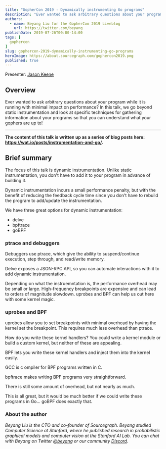 ```yaml
---
title: "GopherCon 2019 - Dynamically instrumenting Go programs"
description: "Ever wanted to ask arbitrary questions about your program while it is running with minimal impact on performance? In this talk, we go beyond static instrumentation and look at specific techniques for gathering information about your programs so that you can understand what your gophers are up to!"
authors:
  - name: Beyang Liu for the GopherCon 2019 Liveblog
    url: https://twitter.com/beyang
publishDate: 2019-07-26T00:00-14:00
tags: [
  gophercon
]
slug: gophercon-2019-dynamically-instrumenting-go-programs
heroImage: https://about.sourcegraph.com/gophercon2019.png
published: true
---
```


Presenter: [Jason Keene](https://twitter.com/jasonkeene)

## Overview

Ever wanted to ask arbitrary questions about your program while it is running with minimal impact on
performance? In this talk, we go beyond static instrumentation and look at specific techniques for
gathering information about your programs so that you can understand what your gophers are up to!

---

**The content of this talk is written up as a series of blog posts here:
https://wat.io/posts/instrumentation-and-go/.**


## Brief summary

The focus of this talk is dynamic instrumentation. Unlike static instrumentation, you don't have to
add it to your program in advance of building it.

Dynamic instrumentation incurs a small performance penalty, but with the benefit of reducing the
feedback cycle time since you don't have to rebuild the program to add/update the instrumentation.

We have three great options for dynamic instrumentation:
* delve
* bpftrace
* goBPF

### ptrace and debuggers

Debuggers use ptrace, which give the ability to suspend/continue execution, step through, and read/write memory.

Delve exposes a JSON-RPC API, so you can automate interactions with it to add dynamic instrumentation.

Depending on what the instruemntation is, the performance overhead may be small or
large. High-frequency breakpoints are expensive and can lead to orders of magnitude
slowdown. uprobes and BPF can help us out here with some kernel magic.

### uprobes and BPF

uprobes allow you to set breakpoints with minimal overhead by having the kernel set the
breakpoint. This requires much less overhead than ptrace.

How do you write these kernel handlers? You could write a kernel module or build a custom kernel, but neither of these are appealing.

BPF lets you write these kernel handlers and inject them into the kernel easily.

GCC is c ompiler for BPF programs written in C.

bpftrace  makes writing BPF programs very straightforward.

There is still some amount of overhead, but not nearly as much.

This is all great, but it would be much better if we could write these programs in Go... goBPF does exactly that.

### About the author

_Beyang Liu is the CTO and co-founder of Sourcegraph. Beyang studied Computer Science at Stanford, where he published research in probabilistic graphical models and computer vision at the Stanford AI Lab. You can chat with Beyang on Twitter [@beyang](https://twitter.com/beyang) or our community [Discord](https://discord.com/invite/vqsBW8m5Y8)._
